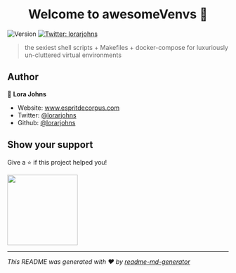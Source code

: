 <h1 align="center">Welcome to awesomeVenvs 👋</h1>
<p>
  <img alt="Version" src="https://img.shields.io/badge/version-0.0.1-blue.svg?cacheSeconds=2592000" />
  <a href="https://twitter.com/lorarjohns" target="_blank">
    <img alt="Twitter: lorarjohns" src="https://img.shields.io/twitter/follow/lorarjohns.svg?style=social" />
  </a>
</p>

> the sexiest shell scripts + Makefiles + docker-compose for luxuriously un-cluttered virtual environments

## Author

👤 **Lora Johns**

* Website: www.espritdecorpus.com
* Twitter: [@lorarjohns](https://twitter.com/lorarjohns)
* Github: [@lorarjohns](https://github.com/lorarjohns)

## Show your support

Give a ⭐️ if this project helped you!

<a href="https://www.patreon.com/lorarjohns">
  <img src="https://c5.patreon.com/external/logo/become_a_patron_button@2x.png" width="160">
</a>

***
_This README was generated with ❤️ by [readme-md-generator](https://github.com/kefranabg/readme-md-generator)_